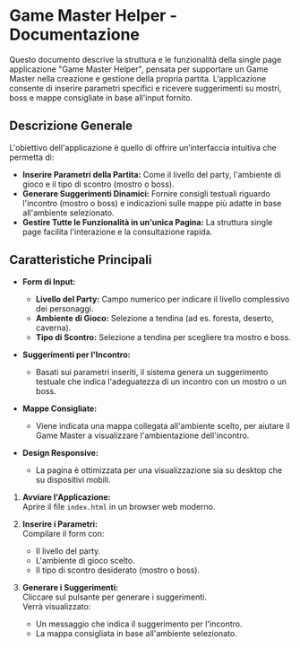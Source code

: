 # Game Master Helper - Documentazione

Questo documento descrive la struttura e le funzionalità della single page applicazione "Game Master Helper", pensata per supportare un Game Master nella creazione e gestione della propria partita. L'applicazione consente di inserire parametri specifici e ricevere suggerimenti su mostri, boss e mappe consigliate in base all'input fornito.

## Descrizione Generale

L'obiettivo dell'applicazione è quello di offrire un’interfaccia intuitiva che permetta di:
- **Inserire Parametri della Partita:** Come il livello del party, l'ambiente di gioco e il tipo di scontro (mostro o boss).
- **Generare Suggerimenti Dinamici:** Fornire consigli testuali riguardo l'incontro (mostro o boss) e indicazioni sulle mappe più adatte in base all'ambiente selezionato.
- **Gestire Tutte le Funzionalità in un'unica Pagina:** La struttura single page facilita l'interazione e la consultazione rapida.

## Caratteristiche Principali

- **Form di Input:**
  - **Livello del Party:** Campo numerico per indicare il livello complessivo dei personaggi.
  - **Ambiente di Gioco:** Selezione a tendina (ad es. foresta, deserto, caverna).
  - **Tipo di Scontro:** Selezione a tendina per scegliere tra mostro e boss.
  
- **Suggerimenti per l'Incontro:**
  - Basati sui parametri inseriti, il sistema genera un suggerimento testuale che indica l'adeguatezza di un incontro con un mostro o un boss.
  
- **Mappe Consigliate:**
  - Viene indicata una mappa collegata all'ambiente scelto, per aiutare il Game Master a visualizzare l'ambientazione dell'incontro.
  
- **Design Responsive:**
  - La pagina è ottimizzata per una visualizzazione sia su desktop che su dispositivi mobili.


1. **Avviare l'Applicazione:**  
   Aprire il file `index.html` in un browser web moderno.

2. **Inserire i Parametri:**  
   Compilare il form con:
   - Il livello del party.
   - L'ambiente di gioco scelto.
   - Il tipo di scontro desiderato (mostro o boss).

3. **Generare i Suggerimenti:**  
   Cliccare sul pulsante per generare i suggerimenti.  
   Verrà visualizzato:
   - Un messaggio che indica il suggerimento per l'incontro.
   - La mappa consigliata in base all'ambiente selezionato.


